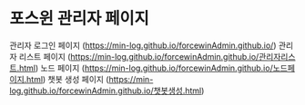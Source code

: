 # 포스윈 관리자 페이지
관리자 로그인 페이지 (https://min-log.github.io/forcewinAdmin.github.io/)
관리자 리스트 페이지 (https://min-log.github.io/forcewinAdmin.github.io/관리자리스트.html)
노드 페이지 (https://min-log.github.io/forcewinAdmin.github.io/노드페이지.html)
챗봇 생성 페이지 (https://min-log.github.io/forcewinAdmin.github.io/챗봇생성.html)
